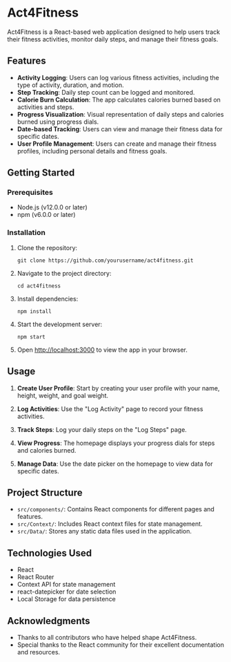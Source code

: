 # Act4Fitness

Act4Fitness is a React-based web application designed to help users track their fitness activities, monitor daily steps, and manage their fitness goals.

## Features

- **Activity Logging**: Users can log various fitness activities, including the type of activity, duration, and motion.
- **Step Tracking**: Daily step count can be logged and monitored.
- **Calorie Burn Calculation**: The app calculates calories burned based on activities and steps.
- **Progress Visualization**: Visual representation of daily steps and calories burned using progress dials.
- **Date-based Tracking**: Users can view and manage their fitness data for specific dates.
- **User Profile Management**: Users can create and manage their fitness profiles, including personal details and fitness goals.

## Getting Started

### Prerequisites

- Node.js (v12.0.0 or later)
- npm (v6.0.0 or later)

### Installation

1. Clone the repository:
   ```
   git clone https://github.com/yourusername/act4fitness.git
   ```

2. Navigate to the project directory:
   ```
   cd act4fitness
   ```

3. Install dependencies:
   ```
   npm install
   ```

4. Start the development server:
   ```
   npm start
   ```

5. Open [http://localhost:3000](http://localhost:3000) to view the app in your browser.

## Usage

1. **Create User Profile**: Start by creating your user profile with your name, height, weight, and goal weight.

2. **Log Activities**: Use the "Log Activity" page to record your fitness activities.

3. **Track Steps**: Log your daily steps on the "Log Steps" page.

4. **View Progress**: The homepage displays your progress dials for steps and calories burned.

5. **Manage Data**: Use the date picker on the homepage to view data for specific dates.

## Project Structure

- `src/components/`: Contains React components for different pages and features.
- `src/Context/`: Includes React context files for state management.
- `src/Data/`: Stores any static data files used in the application.

## Technologies Used

- React
- React Router
- Context API for state management
- react-datepicker for date selection
- Local Storage for data persistence



## Acknowledgments

- Thanks to all contributors who have helped shape Act4Fitness.
- Special thanks to the React community for their excellent documentation and resources.
